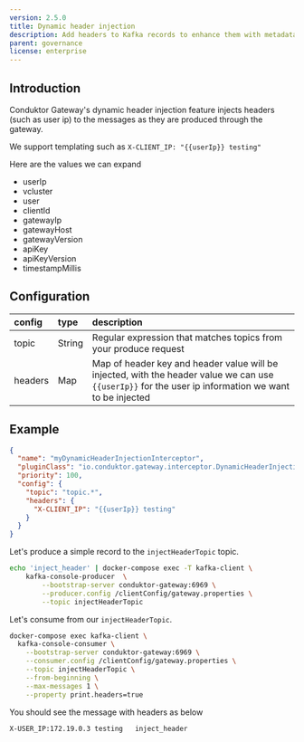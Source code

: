 ```yaml
---
version: 2.5.0
title: Dynamic header injection
description: Add headers to Kafka records to enhance them with metadata or other information.
parent: governance
license: enterprise
---
```


## Introduction

Conduktor Gateway's dynamic header injection feature injects headers (such as user ip) to the messages as they are
produced through the gateway.

We support templating such as `X-CLIENT_IP: "{{userIp}} testing"`

Here are the values we can expand

- userIp
- vcluster
- user
- clientId
- gatewayIp
- gatewayHost
- gatewayVersion
- apiKey
- apiKeyVersion
- timestampMillis

## Configuration

| config  | type   | description                                                                                                                                           |
|:--------|:-------|:------------------------------------------------------------------------------------------------------------------------------------------------------|
| topic   | String | Regular expression that matches topics from your produce request                                                                                      |
| headers | Map    | Map of header key and header value will be injected, with the header value we can use `{{userIp}}` for the user ip information we want to be injected |

## Example

```json
{
  "name": "myDynamicHeaderInjectionInterceptor",
  "pluginClass": "io.conduktor.gateway.interceptor.DynamicHeaderInjectionPlugin",
  "priority": 100,
  "config": {
    "topic": "topic.*",
    "headers": {
      "X-CLIENT_IP": "{{userIp}} testing"
    }
  }
}
```

Let's produce a simple record to the `injectHeaderTopic` topic.

```bash
echo 'inject_header' | docker-compose exec -T kafka-client \
    kafka-console-producer  \
        --bootstrap-server conduktor-gateway:6969 \
        --producer.config /clientConfig/gateway.properties \
        --topic injectHeaderTopic
```

Let's consume from our `injectHeaderTopic`.

```bash
docker-compose exec kafka-client \
  kafka-console-consumer \
    --bootstrap-server conduktor-gateway:6969 \
    --consumer.config /clientConfig/gateway.properties \
    --topic injectHeaderTopic \
    --from-beginning \
    --max-messages 1 \
    --property print.headers=true
```

You should see the message with headers as below

```
X-USER_IP:172.19.0.3 testing   inject_header
```


